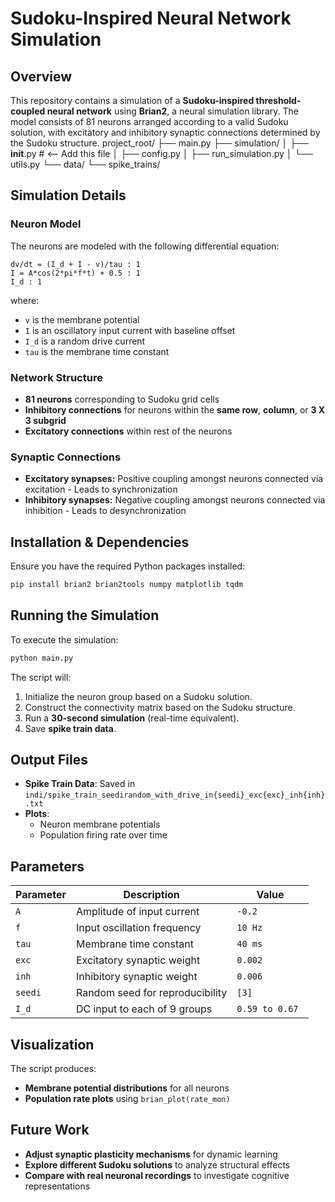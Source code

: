 # Sudoku-Inspired Neural Network Simulation

## Overview
This repository contains a simulation of a **Sudoku-inspired threshold-coupled neural network** using **Brian2**, a neural simulation library. The model consists of 81 neurons arranged according to a valid Sudoku solution, with excitatory and inhibitory synaptic connections determined by the Sudoku structure.
project_root/
├── main.py
├── simulation/
│   ├── __init__.py  # <-- Add this file
│   ├── config.py
│   ├── run_simulation.py
│   └── utils.py
└── data/
    └── spike_trains/

## Simulation Details

### Neuron Model
The neurons are modeled with the following differential equation:

```
dv/dt = (I_d + I - v)/tau : 1
I = A*cos(2*pi*f*t) + 0.5 : 1
I_d : 1
```

where:
- `v` is the membrane potential
- `I` is an oscillatory input current with baseline offset
- `I_d` is a random drive current
- `tau` is the membrane time constant

### Network Structure
- **81 neurons** corresponding to Sudoku grid cells
- **Inhibitory connections** for neurons within the **same row**, **column**, or **3 X 3 subgrid**
- **Excitatory connections** within rest of the neurons

### Synaptic Connections
- **Excitatory synapses:** Positive coupling amongst neurons connected via excitation - Leads to synchronization
- **Inhibitory synapses:** Negative coupling amongst neurons connected via inhibition - Leads to desynchronization

## Installation & Dependencies
Ensure you have the required Python packages installed:
```sh
pip install brian2 brian2tools numpy matplotlib tqdm
```

## Running the Simulation
To execute the simulation:
```python
python main.py
```

The script will:
1. Initialize the neuron group based on a Sudoku solution.
2. Construct the connectivity matrix based on the Sudoku structure.
3. Run a **30-second simulation** (real-time equivalent).
4. Save **spike train data**.

## Output Files
- **Spike Train Data**: Saved in `indi/spike_train_seedirandom_with_drive_in{seedi}_exc{exc}_inh{inh}.txt`
- **Plots**:
  - Neuron membrane potentials
  - Population firing rate over time

## Parameters
| Parameter | Description | Value |
|-----------|-------------|-------|
| `A` | Amplitude of input current | `-0.2` |
| `f` | Input oscillation frequency | `10 Hz` |
| `tau` | Membrane time constant | `40 ms` |
| `exc` | Excitatory synaptic weight | `0.002` |
| `inh` | Inhibitory synaptic weight | `0.006` |
| `seedi` | Random seed for reproducibility | `[3]` |
| `I_d` | DC input to each of 9 groups | `0.59 to 0.67 ` |

## Visualization
The script produces:
- **Membrane potential distributions** for all neurons
- **Population rate plots** using `brian_plot(rate_mon)`

## Future Work
- **Adjust synaptic plasticity mechanisms** for dynamic learning
- **Explore different Sudoku solutions** to analyze structural effects
- **Compare with real neuronal recordings** to investigate cognitive representations

